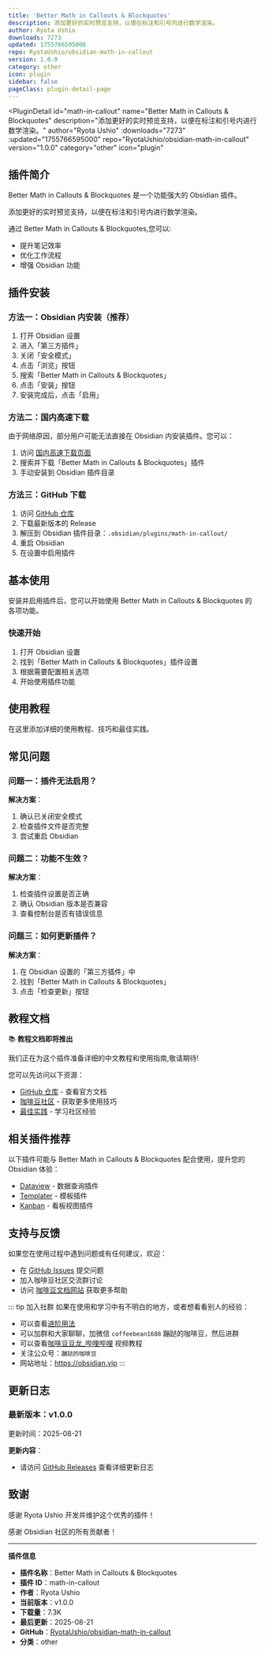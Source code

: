 ```yaml
---
title: 'Better Math in Callouts & Blockquotes'
description: 添加更好的实时预览支持，以便在标注和引号内进行数学渲染。
author: Ryota Ushio
downloads: 7273
updated: 1755766595000
repo: RyotaUshio/obsidian-math-in-callout
version: 1.0.0
category: other
icon: plugin
sidebar: false
pageClass: plugin-detail-page
---
```


<PluginDetail
  id="math-in-callout"
  name="Better Math in Callouts &amp; Blockquotes"
  description="添加更好的实时预览支持，以便在标注和引号内进行数学渲染。"
  author="Ryota Ushio"
  :downloads="7273"
  :updated="1755766595000"
  repo="RyotaUshio/obsidian-math-in-callout"
  version="1.0.0"
  category="other"
  icon="plugin"
>

<!-- AUTO_GENERATED_START -->
## 插件简介

Better Math in Callouts &amp; Blockquotes 是一个功能强大的 Obsidian 插件。

添加更好的实时预览支持，以便在标注和引号内进行数学渲染。

通过 Better Math in Callouts &amp; Blockquotes,您可以:

- 提升笔记效率
- 优化工作流程
- 增强 Obsidian 功能

<!-- AUTO_GENERATED_END -->

<!-- AUTO_GENERATED_START -->
## 插件安装

### 方法一：Obsidian 内安装（推荐）

1. 打开 Obsidian 设置
2. 进入「第三方插件」
3. 关闭「安全模式」
4. 点击「浏览」按钮
5. 搜索「Better Math in Callouts &amp; Blockquotes」
6. 点击「安装」按钮
7. 安装完成后，点击「启用」

### 方法二：国内高速下载

由于网络原因，部分用户可能无法直接在 Obsidian 内安装插件。您可以：

1. 访问 [国内高速下载页面](/zh/documentation/obsidian-plugins-download.html)
2. 搜索并下载「Better Math in Callouts &amp; Blockquotes」插件
3. 手动安装到 Obsidian 插件目录

### 方法三：GitHub 下载

1. 访问 [GitHub 仓库](https://github.com/RyotaUshio/obsidian-math-in-callout)
2. 下载最新版本的 Release
3. 解压到 Obsidian 插件目录：`.obsidian/plugins/math-in-callout/`
4. 重启 Obsidian
5. 在设置中启用插件

## 基本使用

安装并启用插件后，您可以开始使用 Better Math in Callouts &amp; Blockquotes 的各项功能。

### 快速开始

1. 打开 Obsidian 设置
2. 找到「Better Math in Callouts &amp; Blockquotes」插件设置
3. 根据需要配置相关选项
4. 开始使用插件功能

<!-- AUTO_GENERATED_END -->

<!-- CUSTOM_CONTENT_START:tutorial -->
## 使用教程

在这里添加详细的使用教程、技巧和最佳实践。

<!-- CUSTOM_CONTENT_END:tutorial -->

<!-- SHARED_CONTENT_START -->
## 常见问题

### 问题一：插件无法启用？

**解决方案**：
1. 确认已关闭安全模式
2. 检查插件文件是否完整
3. 尝试重启 Obsidian

### 问题二：功能不生效？

**解决方案**：
1. 检查插件设置是否正确
2. 确认 Obsidian 版本是否兼容
3. 查看控制台是否有错误信息

### 问题三：如何更新插件？

**解决方案**：
1. 在 Obsidian 设置的「第三方插件」中
2. 找到「Better Math in Callouts &amp; Blockquotes」
3. 点击「检查更新」按钮

## 教程文档

📚 **教程文档即将推出**

我们正在为这个插件准备详细的中文教程和使用指南,敬请期待!

您可以先访问以下资源：
- [GitHub 仓库](https://github.com/RyotaUshio/obsidian-math-in-callout) - 查看官方文档
- [咖啡豆社区](/zh/bases/) - 获取更多使用技巧
- [最佳实践](/zh/best-practices/) - 学习社区经验

## 相关插件推荐

以下插件可能与 Better Math in Callouts &amp; Blockquotes 配合使用，提升您的 Obsidian 体验：

- [Dataview](/zh/plugins/dataview.html) - 数据查询插件
- [Templater](/zh/plugins/templater-obsidian.html) - 模板插件
- [Kanban](/zh/plugins/obsidian-kanban.html) - 看板视图插件

## 支持与反馈

如果您在使用过程中遇到问题或有任何建议，欢迎：

- 在 [GitHub Issues](https://github.com/RyotaUshio/obsidian-math-in-callout/issues) 提交问题
- 加入咖啡豆社区交流群讨论
- 访问 [咖啡豆文档网站](https://obsidian.vip) 获取更多帮助

::: tip 加入社群
如果在使用和学习中有不明白的地方，或者想看看别人的经验：
- 可以查看[进阶用法](/zh/advanced)
- 可以加群和大家聊聊，加微信 `coffeebean1688` 蹦跶的咖啡豆，然后进群
- 可以查看[咖啡豆豆龙_哔哩哔哩](https://space.bilibili.com/618777356) 视频教程
- 关注公众号：`蹦跶的咖啡豆`
- 网站地址：https://obsidian.vip
:::
<!-- SHARED_CONTENT_END -->

<!-- AUTO_GENERATED_START -->
## 更新日志

### 最新版本：v1.0.0

更新时间：2025-08-21

**更新内容**：
- 请访问 [GitHub Releases](https://github.com/RyotaUshio/obsidian-math-in-callout/releases) 查看详细更新日志

## 致谢

感谢 Ryota Ushio 开发并维护这个优秀的插件！

感谢 Obsidian 社区的所有贡献者！

---

**插件信息**
- **插件名称**：Better Math in Callouts &amp; Blockquotes
- **插件 ID**：math-in-callout
- **作者**：Ryota Ushio
- **当前版本**：v1.0.0
- **下载量**：7.3K
- **最后更新**：2025-08-21
- **GitHub**：[RyotaUshio/obsidian-math-in-callout](https://github.com/RyotaUshio/obsidian-math-in-callout)
- **分类**：other
<!-- AUTO_GENERATED_END -->

</PluginDetail>

